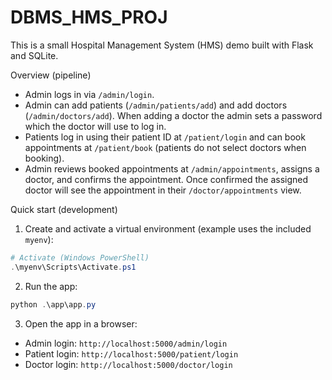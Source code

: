 # DBMS_HMS_PROJ

This is a small Hospital Management System (HMS) demo built with Flask and SQLite.

Overview (pipeline)
- Admin logs in via `/admin/login`.
- Admin can add patients (`/admin/patients/add`) and add doctors (`/admin/doctors/add`). When adding a doctor the admin sets a password which the doctor will use to log in.
- Patients log in using their patient ID at `/patient/login` and can book appointments at `/patient/book` (patients do not select doctors when booking).
- Admin reviews booked appointments at `/admin/appointments`, assigns a doctor, and confirms the appointment. Once confirmed the assigned doctor will see the appointment in their `/doctor/appointments` view.

Quick start (development)
1. Create and activate a virtual environment (example uses the included `myenv`):

```powershell
# Activate (Windows PowerShell)
.\myenv\Scripts\Activate.ps1
```

2. Run the app:

```powershell
python .\app\app.py
```

3. Open the app in a browser:

- Admin login: `http://localhost:5000/admin/login`
- Patient login: `http://localhost:5000/patient/login`
- Doctor login: `http://localhost:5000/doctor/login`

